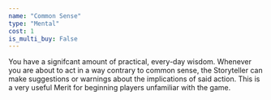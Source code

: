 ```yaml
---
name: "Common Sense"
type: "Mental"
cost: 1
is_multi_buy: False
---
```


You have a signifcant amount of practical, every-day wisdom. Whenever you are about to act in a way contrary to common sense, the Storyteller can make suggestions or warnings about the implications of said action. This is a very useful Merit for beginning players unfamiliar with the game.